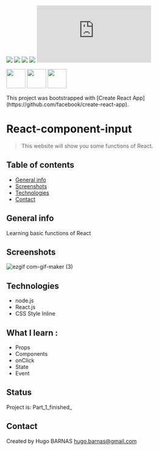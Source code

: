 ![](https://img.shields.io/badge/React-lightgrey?logo=React&color=blue)
![](https://img.shields.io/badge/JavaScript-inactive?logo=JavaScript)
![](https://img.shields.io/badge/Node.js-inactive?logo=Node.js&color=brightgreen)
![](https://img.shields.io/badge/Bootstrap-blueviolet?logo=Bootstrap&color=blueviolet)
![](https://img.shields.io/badge/Vue.js?logo=Vue.js&color=green)

<p>
<img src="https://user-images.githubusercontent.com/57058997/96036427-ba4c1980-0e64-11eb-9dd3-6845dd430fc0.png" height="50">
<img src="https://user-images.githubusercontent.com/57058997/96035390-44937e00-0e63-11eb-98ea-7cd329ae927f.png" height="50">
<img src="https://user-images.githubusercontent.com/57058997/96336863-be558280-1082-11eb-8185-eb57e01ab43b.png" height="50">
</p>
This project was bootstrapped with [Create React App](https://github.com/facebook/create-react-app).


# React-component-input

> This website will show you some functions of React.

## Table of contents
* [General info](#general-info)
* [Screenshots](#screenshots)
* [Technologies](#technologies)
* [Contact](#contact)

## General info
Learning basic functions of React

## Screenshots

![ezgif com-gif-maker (3)](https://user-images.githubusercontent.com/57058997/95684784-283dda00-0bf4-11eb-802f-70c019ae716a.gif)


## Technologies
* node.js
* React.js
* CSS Style Inline




## What I learn : 
<ul>
 <li>Props
 <li>Components
 <li>onClick
 <li>State
 <li>Event
</ul>
 
 
## Status
Project is:  Part_1_finished_


## Contact
Created by Hugo BARNAS
hugo.barnas@gmail.com
